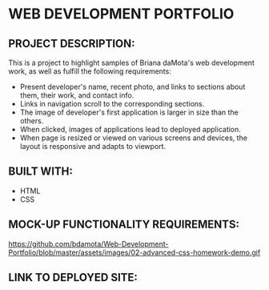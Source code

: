 # WEB DEVELOPMENT PORTFOLIO 

## PROJECT DESCRIPTION:
This is a project to highlight samples of Briana daMota's web development work, as well as fulfill the following requirements:
* Present developer's name, recent photo, and links to sections about them, their work, and contact info. 
* Links in navigation scroll to the corresponding sections. 
* The image of developer's first application is larger in size than the others. 
* When clicked, images of applications lead to deployed application. 
* When page is resized or viewed on various screens and devices, the layout is responsive and adapts to viewport. 

## BUILT WITH: 
* HTML 
* CSS

## MOCK-UP FUNCTIONALITY REQUIREMENTS:
https://github.com/bdamota/Web-Development-Portfolio/blob/master/assets/images/02-advanced-css-homework-demo.gif


## LINK TO DEPLOYED SITE:
